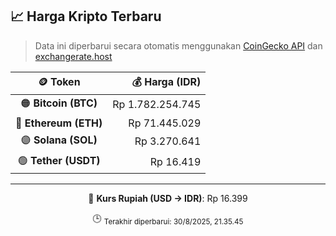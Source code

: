 

<!-- HARGA_KRIPTO -->
## 📈 Harga Kripto Terbaru

> Data ini diperbarui secara otomatis menggunakan [CoinGecko API](https://www.coingecko.com/) dan [exchangerate.host](https://exchangerate.host/)

<div align="center">

| 🪙 Token | 💰 Harga (IDR) |
|:------:|---------------:|
| 🟠 **Bitcoin (BTC)**   | Rp 1.782.254.745 |
| 🔵 **Ethereum (ETH)**  | Rp 71.445.029 |
| 🟣 **Solana (SOL)**    | Rp 3.270.641 |
| 🟢 **Tether (USDT)**   | Rp 16.419 |

---

💱 **Kurs Rupiah (USD → IDR)**: Rp 16.399

🕒 <sub>Terakhir diperbarui: 30/8/2025, 21.35.45</sub>

</div>
<!-- /HARGA_KRIPTO -->